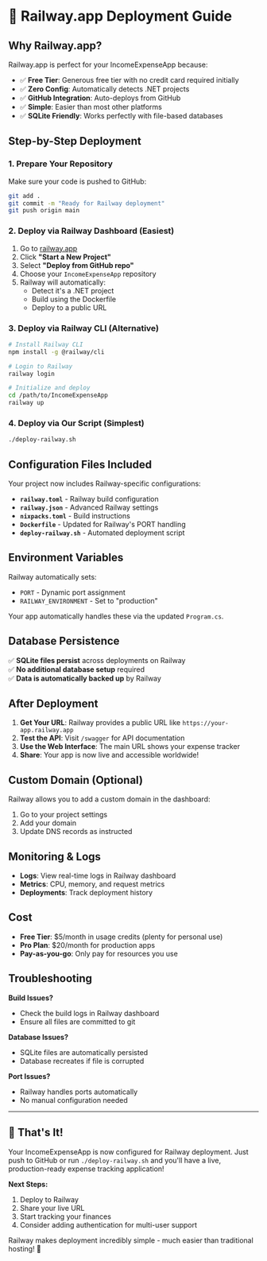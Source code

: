 # 🚂 Railway.app Deployment Guide

## Why Railway.app?

Railway.app is perfect for your IncomeExpenseApp because:
- ✅ **Free Tier**: Generous free tier with no credit card required initially
- ✅ **Zero Config**: Automatically detects .NET projects
- ✅ **GitHub Integration**: Auto-deploys from GitHub
- ✅ **Simple**: Easier than most other platforms
- ✅ **SQLite Friendly**: Works perfectly with file-based databases

## Step-by-Step Deployment

### 1. Prepare Your Repository

Make sure your code is pushed to GitHub:
```bash
git add .
git commit -m "Ready for Railway deployment"
git push origin main
```

### 2. Deploy via Railway Dashboard (Easiest)

1. Go to [railway.app](https://railway.app)
2. Click **"Start a New Project"**
3. Select **"Deploy from GitHub repo"**
4. Choose your `IncomeExpenseApp` repository
5. Railway will automatically:
   - Detect it's a .NET project
   - Build using the Dockerfile
   - Deploy to a public URL

### 3. Deploy via Railway CLI (Alternative)

```bash
# Install Railway CLI
npm install -g @railway/cli

# Login to Railway
railway login

# Initialize and deploy
cd /path/to/IncomeExpenseApp
railway up
```

### 4. Deploy via Our Script (Simplest)

```bash
./deploy-railway.sh
```

## Configuration Files Included

Your project now includes Railway-specific configurations:

- **`railway.toml`** - Railway build configuration
- **`railway.json`** - Advanced Railway settings  
- **`nixpacks.toml`** - Build instructions
- **`Dockerfile`** - Updated for Railway's PORT handling
- **`deploy-railway.sh`** - Automated deployment script

## Environment Variables

Railway automatically sets:
- `PORT` - Dynamic port assignment
- `RAILWAY_ENVIRONMENT` - Set to "production"

Your app automatically handles these via the updated `Program.cs`.

## Database Persistence

✅ **SQLite files persist** across deployments on Railway  
✅ **No additional database setup** required  
✅ **Data is automatically backed up** by Railway  

## After Deployment

1. **Get Your URL**: Railway provides a public URL like `https://your-app.railway.app`
2. **Test the API**: Visit `/swagger` for API documentation
3. **Use the Web Interface**: The main URL shows your expense tracker
4. **Share**: Your app is now live and accessible worldwide!

## Custom Domain (Optional)

Railway allows you to add a custom domain in the dashboard:
1. Go to your project settings
2. Add your domain
3. Update DNS records as instructed

## Monitoring & Logs

- **Logs**: View real-time logs in Railway dashboard
- **Metrics**: CPU, memory, and request metrics
- **Deployments**: Track deployment history

## Cost

- **Free Tier**: $5/month in usage credits (plenty for personal use)
- **Pro Plan**: $20/month for production apps
- **Pay-as-you-go**: Only pay for resources you use

## Troubleshooting

**Build Issues?**
- Check the build logs in Railway dashboard
- Ensure all files are committed to git

**Database Issues?**
- SQLite files are automatically persisted
- Database recreates if file is corrupted

**Port Issues?**
- Railway handles ports automatically
- No manual configuration needed

---

## 🎉 That's It!

Your IncomeExpenseApp is now configured for Railway deployment. Just push to GitHub or run `./deploy-railway.sh` and you'll have a live, production-ready expense tracking application!

**Next Steps:**
1. Deploy to Railway
2. Share your live URL
3. Start tracking your finances
4. Consider adding authentication for multi-user support

Railway makes deployment incredibly simple - much easier than traditional hosting! 🚂